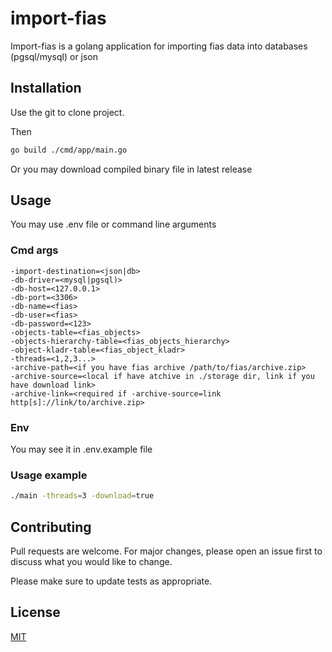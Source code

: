 # import-fias

Import-fias is a golang application for importing fias data into databases (pgsql/mysql) or json

## Installation

Use the git to clone project.

Then
```bash
go build ./cmd/app/main.go
```
Or you may download compiled binary file in latest release


## Usage

You may use .env file or command line arguments

### Cmd args

```
-import-destination=<json|db>
-db-driver=<mysql|pgsql)>
-db-host=<127.0.0.1>
-db-port=<3306>
-db-name=<fias>
-db-user=<fias>
-db-password=<123>
-objects-table=<fias_objects>
-objects-hierarchy-table=<fias_objects_hierarchy>
-object-kladr-table=<fias_object_kladr>
-threads=<1,2,3...>
-archive-path=<if you have fias archive /path/to/fias/archive.zip>
-archive-source=<local if have atchive in ./storage dir, link if you have download link>
-archive-link=<required if -archive-source=link http[s]://link/to/archive.zip>
```

### Env

You may see it in .env.example file

### Usage example

```bash
./main -threads=3 -download=true
```

## Contributing

Pull requests are welcome. For major changes, please open an issue first
to discuss what you would like to change.

Please make sure to update tests as appropriate.

## License

[MIT](https://choosealicense.com/licenses/mit/)